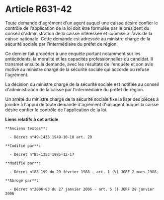 # Article R631-42

Toute demande d'agrément d'un agent auquel une caisse désire confier le contrôle de l'application de la loi doit être
formulée par le président du conseil d'administration de la caisse intéressée et soumise à l'avis de la caisse nationale.
Cette demande est adressée au ministre chargé de la sécurité sociale par l'intermédiaire du préfet de région.

Ce dernier fait procéder à une enquête portant notamment sur les antécédents, la moralité et les capacités professionnelles
du candidat. Il transmet ensuite la demande, avec les résultats de l'enquête et son avis motivé au ministre chargé de la
sécurité sociale qui accorde ou refuse l'agrément.

La décision du ministre chargé de la sécurité sociale est notifiée au conseil d'administration de la caisse par
l'intermédiaire du préfet de région.

Un arrêté du ministre chargé de la sécurité sociale fixe la liste des pièces à joindre à l'appui de toute demande d'agrément
d'un agent auquel la caisse désire confier le contrôle de l'application de la loi.

**Liens relatifs à cet article**

	**Anciens textes**:

	  - Décret n°49-1435 1949-10-18 art. 20

	**Codifié par**:

	  - Décret n°85-1353 1985-12-17

	**Modifié par**:

	  - Décret n°88-199 du 29 février 1988 - art. 1 (V) JORF 2 mars 1988

	**Abrogé par**:

	  - Décret n°2006-83 du 27 janvier 2006 - art. 5 () JORF 28 janvier 2006
